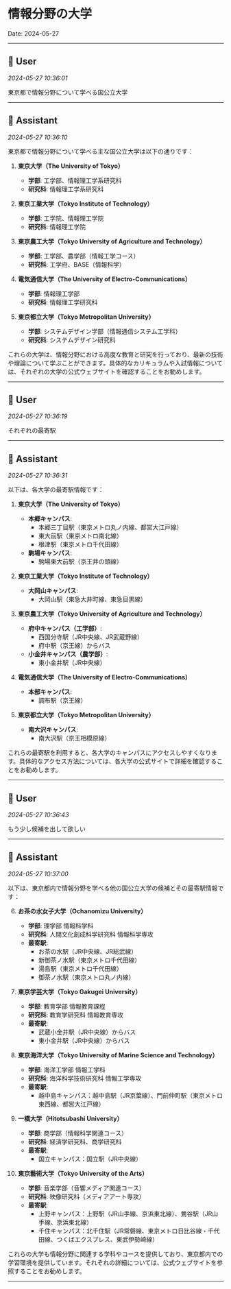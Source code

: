 # 情報分野の大学

Date: 2024-05-27

---

## 👤 User
*2024-05-27 10:36:01*

東京都で情報分野について学べる国公立大学

---

## 🤖 Assistant
*2024-05-27 10:36:10*

東京都で情報分野について学べる主な国公立大学は以下の通りです：

1. **東京大学（The University of Tokyo）**
   - **学部**: 工学部、情報理工学系研究科
   - **研究科**: 情報理工学系研究科

2. **東京工業大学（Tokyo Institute of Technology）**
   - **学部**: 工学院、情報理工学院
   - **研究科**: 情報理工学院

3. **東京農工大学（Tokyo University of Agriculture and Technology）**
   - **学部**: 工学部、農学部（情報工学コース）
   - **研究科**: 工学府、BASE（情報科学）

4. **電気通信大学（The University of Electro-Communications）**
   - **学部**: 情報理工学部
   - **研究科**: 情報理工学研究科

5. **東京都立大学（Tokyo Metropolitan University）**
   - **学部**: システムデザイン学部（情報通信システム工学科）
   - **研究科**: システムデザイン研究科

これらの大学は、情報分野における高度な教育と研究を行っており、最新の技術や理論について学ぶことができます。具体的なカリキュラムや入試情報については、それぞれの大学の公式ウェブサイトを確認することをお勧めします。

---

## 👤 User
*2024-05-27 10:36:19*

それぞれの最寄駅

---

## 🤖 Assistant
*2024-05-27 10:36:31*

以下は、各大学の最寄駅情報です：

1. **東京大学（The University of Tokyo）**
   - **本郷キャンパス**:
     - 本郷三丁目駅（東京メトロ丸ノ内線、都営大江戸線）
     - 東大前駅（東京メトロ南北線）
     - 根津駅（東京メトロ千代田線）
   - **駒場キャンパス**:
     - 駒場東大前駅（京王井の頭線）

2. **東京工業大学（Tokyo Institute of Technology）**
   - **大岡山キャンパス**:
     - 大岡山駅（東急大井町線、東急目黒線）

3. **東京農工大学（Tokyo University of Agriculture and Technology）**
   - **府中キャンパス（工学部）**:
     - 西国分寺駅（JR中央線、JR武蔵野線）
     - 府中駅（京王線）からバス
   - **小金井キャンパス（農学部）**:
     - 東小金井駅（JR中央線）

4. **電気通信大学（The University of Electro-Communications）**
   - **本部キャンパス**:
     - 調布駅（京王線）

5. **東京都立大学（Tokyo Metropolitan University）**
   - **南大沢キャンパス**:
     - 南大沢駅（京王相模原線）

これらの最寄駅を利用すると、各大学のキャンパスにアクセスしやすくなります。具体的なアクセス方法については、各大学の公式サイトで詳細を確認することをお勧めします。

---

## 👤 User
*2024-05-27 10:36:43*

もう少し候補を出して欲しい

---

## 🤖 Assistant
*2024-05-27 10:37:00*

以下は、東京都内で情報分野を学べる他の国公立大学の候補とその最寄駅情報です：

6. **お茶の水女子大学（Ochanomizu University）**
   - **学部**: 理学部 情報科学科
   - **研究科**: 人間文化創成科学研究科 情報科学専攻
   - **最寄駅**: 
     - お茶の水駅（JR中央線、JR総武線）
     - 新御茶ノ水駅（東京メトロ千代田線）
     - 湯島駅（東京メトロ千代田線）
     - 御茶ノ水駅（東京メトロ丸ノ内線）

7. **東京学芸大学（Tokyo Gakugei University）**
   - **学部**: 教育学部 情報教育課程
   - **研究科**: 教育学研究科 情報教育専攻
   - **最寄駅**:
     - 武蔵小金井駅（JR中央線）からバス
     - 東小金井駅（JR中央線）からバス

8. **東京海洋大学（Tokyo University of Marine Science and Technology）**
   - **学部**: 海洋工学部 情報工学科
   - **研究科**: 海洋科学技術研究科 情報工学専攻
   - **最寄駅**:
     - 越中島キャンパス：越中島駅（JR京葉線）、門前仲町駅（東京メトロ東西線、都営大江戸線）

9. **一橋大学（Hitotsubashi University）**
   - **学部**: 商学部（情報科学関連コース）
   - **研究科**: 経済学研究科、商学研究科
   - **最寄駅**:
     - 国立キャンパス：国立駅（JR中央線）

10. **東京藝術大学（Tokyo University of the Arts）**
    - **学部**: 音楽学部（音響メディア関連コース）
    - **研究科**: 映像研究科（メディアアート専攻）
    - **最寄駅**:
      - 上野キャンパス：上野駅（JR山手線、京浜東北線）、鶯谷駅（JR山手線、京浜東北線）
      - 千住キャンパス：北千住駅（JR常磐線、東京メトロ日比谷線・千代田線、つくばエクスプレス、東武伊勢崎線）

これらの大学も情報分野に関連する学科やコースを提供しており、東京都内での学習環境を提供しています。それぞれの詳細については、公式ウェブサイトを参照することをお勧めします。

---
